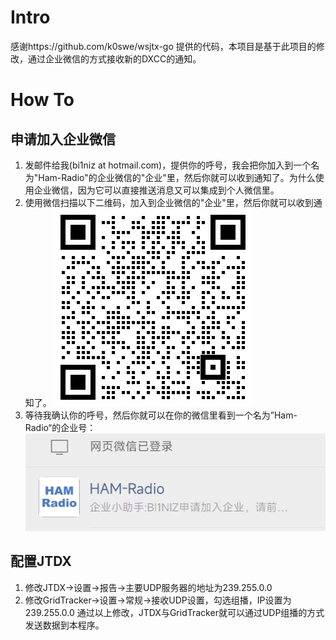 # Intro
感谢https://github.com/k0swe/wsjtx-go 提供的代码，本项目是基于此项目的修改，通过企业微信的方式接收新的DXCC的通知。

# How To
## 申请加入企业微信
1. 发邮件给我(bi1niz at hotmail.com)，提供你的呼号，我会把你加入到一个名为"Ham-Radio"的企业微信的"企业"里，然后你就可以收到通知了。为什么使用企业微信，因为它可以直接推送消息又可以集成到个人微信里。
2. 使用微信扫描以下二维码，加入到企业微信的"企业"里，然后你就可以收到通知了。
![二维码](./genqrcode.png)
3. 等待我确认你的呼号，然后你就可以在你的微信里看到一个名为”Ham-Radio“的企业号：
![企业号](./wx-qy.jpg)


## 配置JTDX
1. 修改JTDX->设置->报告->主要UDP服务器的地址为239.255.0.0
2. 修改GridTracker->设置->常规->接收UDP设置，勾选组播，IP设置为239.255.0.0
通过以上修改，JTDX与GridTracker就可以通过UDP组播的方式发送数据到本程序。